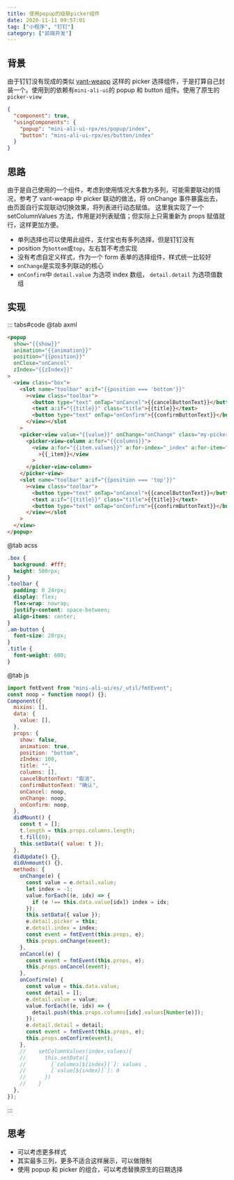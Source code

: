 ```yaml
---
title: 使用popup的级联picker组件
date: 2020-11-11 09:57:01
tag: ["小程序", "钉钉"]
category: ["前端开发"]
---
```


## 背景

由于钉钉没有现成的类似 [vant-weapp](https://youzan.github.io/vant-weapp/#/picker "vant-weapp") 这样的 picker 选择组件，于是打算自己封装一个。使用到的依赖有`mini-ali-ui`的 popup 和 button 组件。使用了原生的`picker-view`

```json
{
  "component": true,
  "usingComponents": {
    "popup": "mini-ali-ui-rpx/es/popup/index",
    "button": "mini-ali-ui-rpx/es/button/index"
  }
}
```

## 思路

由于是自己使用的一个组件，考虑到使用情况大多数为多列，可能需要联动的情况，参考了 vant-weapp 中 picker 联动的做法，将 onChange 事件暴露出去，由页面自行实现联动切换效果，将列表进行动态赋值。
这里我实现了一个 setColumnValues 方法，作用是对列表赋值；但实际上只需重新为 props 赋值就行，这样更加方便。

- 单列选择也可以使用此组件，支付宝也有多列选择，但是钉钉没有
- position 为`bottom`或`top`，左右暂不考虑实现
- 没有考虑自定义样式，作为一个 form 表单的选择组件，样式统一比较好
- `onChange`是实现多列联动的核心
- `onConfirm`中 `detail.value` 为选项 index 数组， `detail.detail` 为选项值数组

## 实现

::: tabs#code
@tab axml

```html
<popup
  show="{{show}}"
  animation="{{animation}}"
  position="{{position}}"
  onClose="onCancel"
  zIndex="{{zIndex}}"
>
  <view class="box">
    <slot name="toolbar" a:if="{{position === 'bottom'}}"
      ><view class="toolbar">
        <button type="text" onTap="onCancel">{{cancelButtonText}}</button>
        <text a:if="{{title}}" class="title">{{title}}</text>
        <button type="text" onTap="onConfirm">{{confirmButtonText}}</button>
      </view></slot
    >
    <picker-view value="{{value}}" onChange="onChange" class="my-picker">
      <picker-view-column a:for="{{columns}}">
        <view a:for="{{item.values}}" a:for-index="_index" a:for-item="_item"
          >{{_item}}</view
        >
      </picker-view-column>
    </picker-view>
    <slot name="toolbar" a:if="{{position === 'top'}}"
      ><view class="toolbar">
        <button type="text" onTap="onCancel">{{cancelButtonText}}</button>
        <text a:if="{{title}}" class="title">{{title}}</text>
        <button type="text" onTap="onConfirm">{{confirmButtonText}}</button>
      </view></slot
    >
  </view>
</popup>
```

@tab acss

```css
.box {
  background: #fff;
  height: 500rpx;
}
.toolbar {
  padding: 0 24rpx;
  display: flex;
  flex-wrap: nowrap;
  justify-content: space-between;
  align-items: center;
}
.am-button {
  font-size: 28rpx;
}
.title {
  font-weight: 600;
}
```

@tab js

```js
import fmtEvent from "mini-ali-ui/es/_util/fmtEvent";
const noop = function noop() {};
Component({
  mixins: [],
  data: {
    value: [],
  },
  props: {
    show: false,
    animation: true,
    position: "bottom",
    zIndex: 100,
    title: "",
    columns: [],
    cancelButtonText: "取消",
    confirmButtonText: "确认",
    onCancel: noop,
    onChange: noop,
    onConfirm: noop,
  },
  didMount() {
    const t = [];
    t.length = this.props.columns.length;
    t.fill(0);
    this.setData({ value: t });
  },
  didUpdate() {},
  didUnmount() {},
  methods: {
    onChange(e) {
      const value = e.detail.value;
      let index = -1;
      value.forEach((e, idx) => {
        if (e !== this.data.value[idx]) index = idx;
      });
      this.setData({ value });
      e.detail.picker = this;
      e.detail.index = index;
      const event = fmtEvent(this.props, e);
      this.props.onChange(event);
    },
    onCancel(e) {
      const event = fmtEvent(this.props, e);
      this.props.onCancel(event);
    },
    onConfirm(e) {
      const value = this.data.value;
      const detail = [];
      e.detail.value = value;
      value.forEach((e, idx) => {
        detail.push(this.props.columns[idx].values[Number(e)]);
      });
      e.detail.detail = detail;
      const event = fmtEvent(this.props, e);
      this.props.onConfirm(event);
    },
    //    setColumnValues(index,values){
    //      this.setData({
    //        [`columns[${index}]`]: values ,
    //        [`value[${index}]`]: 0
    //      })
    //    }
  },
});
```

:::

## 思考

- 可以考虑更多样式
- 其实最多三列，更多不适合这样展示，可以做限制
- 使用 popup 和 picker 的组合，可以考虑替换原生的日期选择
